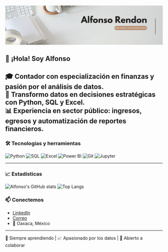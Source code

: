 ![Banner](https://raw.githubusercontent.com/alfonsoren/alfonsoren/main/banner.png)


## 👋 ¡Hola! Soy Alfonso

🎓 Contador con especialización en finanzas y pasión por el análisis de datos.  
🔎 Transformo datos en decisiones estratégicas con Python, SQL y Excel.  
📊 Experiencia en sector público: ingresos, egresos y automatización de reportes financieros.
---

### 🛠️ Tecnologías y herramientas

![Python](https://img.shields.io/badge/Python-3776AB?style=for-the-badge&logo=python&logoColor=white)
![SQL](https://img.shields.io/badge/SQL-003B57?style=for-the-badge&logo=sqlite&logoColor=white)
![Excel](https://img.shields.io/badge/Excel-217346?style=for-the-badge&logo=microsoft-excel&logoColor=white)
![Power BI](https://img.shields.io/badge/PowerBI-F2C811?style=for-the-badge&logo=powerbi&logoColor=black)
![Git](https://img.shields.io/badge/Git-F05032?style=for-the-badge&logo=git&logoColor=white)
![Jupyter](https://img.shields.io/badge/Jupyter-F37626?style=for-the-badge&logo=jupyter&logoColor=white)

---

### 📈 Estadísticas

![Alfonso's GitHub stats](https://github-readme-stats.vercel.app/api?username=alfonsoren&show_icons=true&theme=radical)
![Top Langs](https://github-readme-stats.vercel.app/api/top-langs/?username=alfonsoren&layout=compact&theme=radical)

### 📫 Conectemos

- [LinkedIn](https://linkedin.com/in/carlosalfonsorendon)  
- [Correo](mailto:c.alfonsorendon@gmail.com)  
- 📍 Oaxaca, México  

---
🧠 Siempre aprendiendo | 📈 Apasionado por los datos | 🤝 Abierto a colaborar
